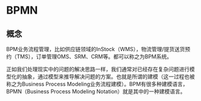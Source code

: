 # BPMN

## 概念

BPM业务流程管理，比如供应链领域的InStock（WMS），物流管理/提货送货预约（TMS），订单管理OMS、SRM、CRM等。都可以称之为BPM系统。

正如我们处理现实中的问题的解决思路一样，我们通常对已经存在复杂问题进行模型化的抽象，通过模型来推导解决问题的方案。也就是所谓的建模（这一过程也被称之为Business Process Modeling业务流程建模）。BPM有很多种建模语言，BPMN（Business Process Modeling Notation）就是其中的一种建模语言。